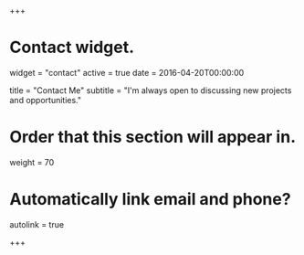 +++
# Contact widget.
widget = "contact"
active = true
date = 2016-04-20T00:00:00

title = "Contact Me"
subtitle = "I'm always open to discussing new projects and opportunities."

# Order that this section will appear in.
weight = 70

# Automatically link email and phone?
autolink = true

+++

